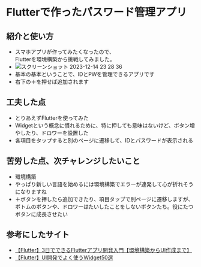 # Flutterで作ったパスワード管理アプリ

## 紹介と使い方
- スマホアプリが作ってみたくなったので、<br>Flutterを環境構築から挑戦してみました。
- ![スクリーンショット 2023-12-14 23 28 36](https://github.com/GoKudo0921/kadai07_db1_20231209/assets/148073393/d406e4bf-12f2-4834-a697-3ae4e0348ceb)
- 基本の基本ということで、IDとPWを管理できるアプリです
- 右下の＋を押せば追加されます

## 工夫した点
- とりあえずFlutterを使ってみた
- Widgetという概念に慣れるために、特に押しても意味はないけど、ボタン増やしたり、ドロワーを設置した
- 各項目をタップすると別のページに遷移して、IDとパスワードが表示される

## 苦労した点、次チャレンジしたいこと
- 環境構築
- やっぱり新しい言語を始めるには環境構築でエラーが連発して心が折れそうになりますね
- ＋ボタンを押したら追加できたり、項目タップで別ページに遷移しますが、<br>ボトムのボタンや、ドロワーはたいしたことをしないボタンたち。役にたつボタンに成長させたい

## 参考にしたサイト
- [【Flutter】3日でできるFlutterアプリ開発入門【環境構築からUI作成まで】](https://www.udemy.com/course/flutter_starter/)
- [【Flutter】UI開発でよく使うWidget50選](https://www.udemy.com/course/flutter-widget/)
